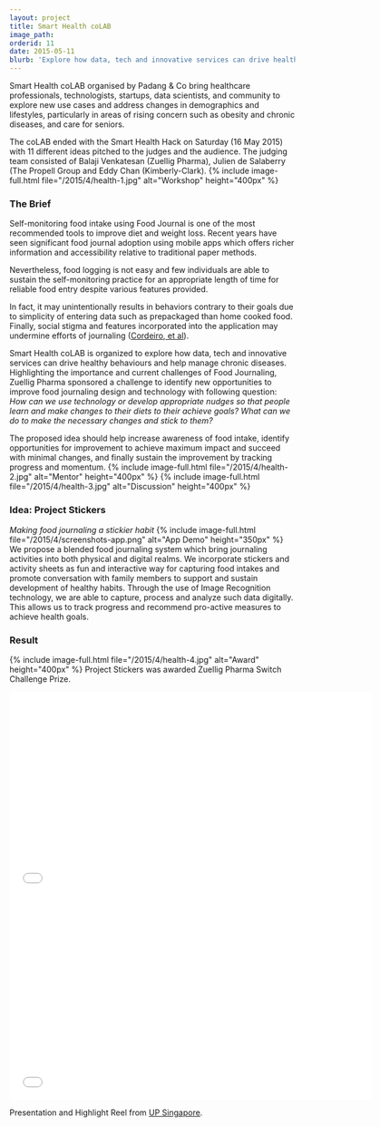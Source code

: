 ```yaml
---
layout: project
title: Smart Health coLAB
image_path: 
orderid: 11
date: 2015-05-11
blurb: 'Explore how data, tech and innovative services can drive healthy behaviours and tackle the progression of chronic diseases.'
---
```

<p class='sublead'>Smart Health coLAB organised by Padang &amp; Co bring healthcare professionals, technologists, startups, data scientists, and community to explore new use cases and address changes in demographics and lifestyles, particularly in areas of rising concern such as obesity and chronic diseases, and care for seniors.</p> The coLAB ended with the Smart Health Hack on Saturday (16 May 2015) with 11 different ideas pitched to the judges and the audience. The judging team consisted of Balaji Venkatesan (Zuellig Pharma), Julien de Salaberry (The Propell Group and Eddy Chan (Kimberly-Clark).
<!--more-->
{% include image-full.html file="/2015/4/health-1.jpg" alt="Workshop" height="400px"  %}

### The Brief
Self-monitoring food intake using Food Journal is one of the most recommended tools to improve diet and weight loss. Recent years have seen significant food journal adoption using mobile apps which offers richer information and accessibility relative to traditional paper methods. 

Nevertheless, food logging is not easy and few individuals are able to sustain the self-monitoring practice for an appropriate length of time for reliable food entry despite various features provided. 

In fact, it may unintentionally results in behaviors contrary to their goals due to simplicity of entering data such as prepackaged than home cooked food. Finally, social stigma and features incorporated into the application may undermine efforts of journaling ([Cordeiro, et al](http://www.depstein.net/pubs/fcordeiro_chi15.pdf)).

Smart Health coLAB is organized to explore how data, tech and innovative services can drive healthy behaviours and help manage chronic diseases. Highlighting the importance and current challenges of Food Journaling, Zuellig Pharma sponsored a challenge to identify new opportunities to improve food journaling design and technology with following question: *How can we use technology or develop appropriate nudges so that people learn and make changes to their diets to their achieve goals? What can we do to make the necessary changes and stick to them?* 

The proposed idea should help increase awareness of food intake, identify opportunities for improvement to achieve maximum impact and succeed with minimal changes, and finally sustain the improvement by tracking progress and momentum.
{% include image-full.html file="/2015/4/health-2.jpg" alt="Mentor" height="400px"  %}
{% include image-full.html file="/2015/4/health-3.jpg" alt="Discussion" height="400px"  %}

### Idea: Project Stickers
*Making food journaling a stickier habit*
{% include image-full.html file="/2015/4/screenshots-app.png" alt="App Demo" height="350px" %}
We propose a blended food journaling system which bring journaling activities into both physical and digital realms. We incorporate stickers and activity sheets as fun and interactive way for capturing food intakes and promote conversation with family members to support and sustain development of healthy habits. Through the use of Image Recognition technology, we are able to capture, process and analyze such data digitally. This allows us to track progress and recommend pro-active measures to achieve health goals.   


### Result
{% include image-full.html file="/2015/4/health-4.jpg" alt="Award" height="400px"  %}
Project Stickers was awarded Zuellig Pharma Switch Challenge Prize.

<iframe src="//player.vimeo.com/video/144329143?title=0&amp;byline=0&amp;portrait=0" width="640" height="360" frameborder="0" webkitallowfullscreen mozallowfullscreen allowfullscreen></iframe>
<iframe src="//player.vimeo.com/video/129180437?title=0&amp;byline=0&amp;portrait=0" width="640" height="360" frameborder="0" webkitallowfullscreen mozallowfullscreen allowfullscreen></iframe>
<p>Presentation and Highlight Reel from <a href="http://www.upsingapore.com/events/smart-health-colab/">UP Singapore</a>.</p>

